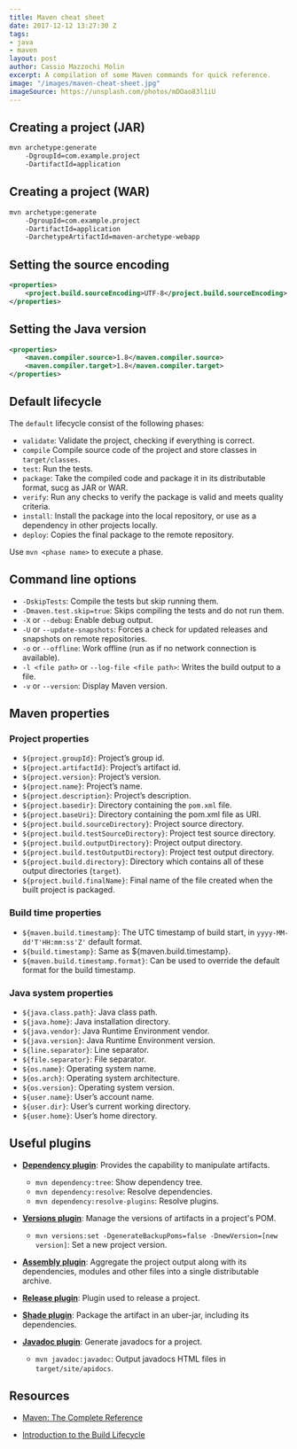 ```yaml
---
title: Maven cheat sheet
date: 2017-12-12 13:27:30 Z
tags:
- java
- maven
layout: post
author: Cassio Mazzochi Molin
excerpt: A compilation of some Maven commands for quick reference.
image: "/images/maven-cheat-sheet.jpg"
imageSource: https://unsplash.com/photos/mDOao83l1iU
---
```


## Creating a project (JAR)

```bash
mvn archetype:generate 
    -DgroupId=com.example.project
    -DartifactId=application
```

## Creating a project (WAR)

```bash
mvn archetype:generate
    -DgroupId=com.example.project
    -DartifactId=application
    -DarchetypeArtifactId=maven-archetype-webapp
```

## Setting the source encoding

```xml
<properties>
    <project.build.sourceEncoding>UTF-8</project.build.sourceEncoding>
</properties>
```

## Setting the Java version

```xml
<properties>
    <maven.compiler.source>1.8</maven.compiler.source>
    <maven.compiler.target>1.8</maven.compiler.target>
</properties>
```

## Default lifecycle

The `default` lifecycle consist of the following phases:

- `validate`: Validate the project, checking if everything is correct.
- `compile` Compile source code of the project and store classes in `target/classes`.
- `test`: Run the tests.
- `package`: Take the compiled code and package it in its distributable format, sucg as JAR or WAR.
- `verify`: Run any checks to verify the package is valid and meets quality criteria.
- `install`: Install the package into the local repository, or use as a dependency in other projects locally.
- `deploy`: Copies the final package to the remote repository.

Use `mvn <phase name>` to execute a phase.

## Command line options

- `-DskipTests`: Compile the tests but skip running them.
- `-Dmaven.test.skip=true`: Skips compiling the tests and do not run them.
- `-X` or `--debug`: Enable debug output.
- `-U` or `--update-snapshots`: Forces a check for updated releases and snapshots on remote repositories.
- `-o` or `--offline`: Work offline (run as if no network connection is available).
- `-l <file path>` or `--log-file <file path>`: Writes the build output to a file.
- `-v` or `--version`: Display Maven version.

## Maven properties

### Project properties

- `${project.groupId}`: Project’s group id.
- `${project.artifactId}`: Project’s artifact id.
- `${project.version}`: Project’s version.
- `${project.name}`: Project’s name.
- `${project.description}`: Project’s description.
- `${project.basedir}`: Directory containing the `pom.xml` file.
- `${project.baseUri}`: Directory containing the pom.xml file as URI.
- `${project.build.sourceDirectory}`: Project source directory.
- `${project.build.testSourceDirectory}`: Project test source directory.
- `${project.build.outputDirectory}`: Project output directory.
- `${project.build.testOutputDirectory}`: Project test output directory.
- `${project.build.directory}`: Directory which contains all of these output directories (`target`).
- `${project.build.finalName}`: Final name of the file created when the built project is packaged.

### Build time properties

- `${maven.build.timestamp}`: The UTC timestamp of build start, in `yyyy-MM-dd'T'HH:mm:ss'Z'` default format.
- `${build.timestamp}`: Same as ${maven.build.timestamp}.
- `${maven.build.timestamp.format}`: Can be used to override the default format for the build timestamp.

### Java system properties

- `${java.class.path}`: Java class path.
- `${java.home}`: Java installation directory.
- `${java.vendor}`: Java Runtime Environment vendor.
- `${java.version}`: Java Runtime Environment version.
- `${line.separator}`: Line separator.
- `${file.separator}`: File separator.
- `${os.name}`: Operating system name.
- `${os.arch}`: Operating system architecture.
- `${os.version}`: Operating system version.
- `${user.name}`: User’s account name.
- `${user.dir}`: User’s current working directory.
- `${user.home}`: User’s home directory.

## Useful plugins

- [**Dependency plugin**][Dependency plugin]: Provides the capability to manipulate artifacts.
  - `mvn dependency:tree`: Show dependency tree.
  - `mvn dependency:resolve`: Resolve dependencies.
  - `mvn dependency:resolve-plugins`: Resolve plugins.

- [**Versions plugin**][Versions plugin]: Manage the versions of artifacts in a project's POM.
  - `mvn versions:set -DgenerateBackupPoms=false -DnewVersion=[new version]`: Set a new project version.

- [**Assembly plugin**][Assembly plugin]: Aggregate the project output along with its dependencies, modules and other files into a single distributable archive.

- [**Release plugin**][Release plugin]: Plugin used to release a project.

- [**Shade plugin**][Shade plugin]: Package the artifact in an uber-jar, including its dependencies.

- [**Javadoc plugin**][Javadoc plugin]: Generate javadocs for a project.
  - `mvn javadoc:javadoc`: Output javadocs HTML files in `target/site/apidocs`.

## Resources

- [Maven: The Complete Reference][Maven: The Complete Reference]
- [Introduction to the Build Lifecycle][Lifecycle]


  [Lifecycle]: https://maven.apache.org/guides/introduction/introduction-to-the-lifecycle.html
  [Versions plugin]: http://www.mojohaus.org/versions-maven-plugin/
  [Dependency plugin]: http://maven.apache.org/plugins/maven-dependency-plugin/
  [Release plugin]: http://maven.apache.org/maven-release/maven-release-plugin/
  [Shade plugin]: https://maven.apache.org/plugins/maven-shade-plugin/
  [Javadoc plugin]: http://maven.apache.org/plugins/maven-javadoc-plugin/
  [Assembly plugin]: http://maven.apache.org/plugins/maven-assembly-plugin/
  [Maven: The Complete Reference]: http://books.sonatype.com/mvnref-book/reference/index.html